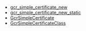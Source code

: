 * [gcr_simple_certificate_new]()
* [gcr_simple_certificate_new_static]()
* [GcrSimpleCertificate]()
* [GcrSimpleCertificateClass]()
